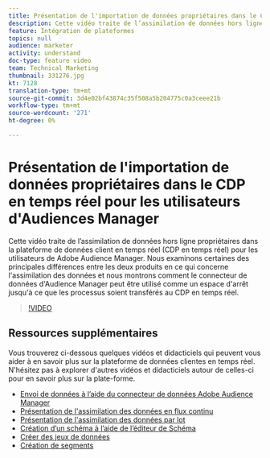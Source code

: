 ```yaml
---
title: Présentation de l'importation de données propriétaires dans le CDP en temps réel pour les utilisateurs d'Audiences Manager
description: Cette vidéo traite de l’assimilation de données hors ligne propriétaires dans la plateforme de données client en temps réel (CDP en temps réel) pour les utilisateurs de Adobe Audience Manager. Nous examinons certaines des principales différences entre les deux produits en ce qui concerne l'assimilation des données et nous montrons comment le connecteur de données d'Audience Manager peut être utilisé comme un espace d'arrêt jusqu'à ce que les processus soient transférés au CDP en temps réel.
feature: Intégration de plateformes
topics: null
audience: marketer
activity: understand
doc-type: feature video
team: Technical Marketing
thumbnail: 331276.jpg
kt: 7128
translation-type: tm+mt
source-git-commit: 3d4e02bf43874c35f508a5b204775c0a3ceee21b
workflow-type: tm+mt
source-wordcount: '271'
ht-degree: 0%

---
```



# Présentation de l&#39;importation de données propriétaires dans le CDP en temps réel pour les utilisateurs d&#39;Audiences Manager

Cette vidéo traite de l’assimilation de données hors ligne propriétaires dans la plateforme de données client en temps réel (CDP en temps réel) pour les utilisateurs de Adobe Audience Manager. Nous examinons certaines des principales différences entre les deux produits en ce qui concerne l&#39;assimilation des données et nous montrons comment le connecteur de données d&#39;Audience Manager peut être utilisé comme un espace d&#39;arrêt jusqu&#39;à ce que les processus soient transférés au CDP en temps réel.


>[!VIDEO](https://video.tv.adobe.com/v/331276/?quality=12&learn=on)

## Ressources supplémentaires

Vous trouverez ci-dessous quelques vidéos et didacticiels qui peuvent vous aider à en savoir plus sur la plateforme de données clientes en temps réel. N&#39;hésitez pas à explorer d&#39;autres vidéos et didacticiels autour de celles-ci pour en savoir plus sur la plate-forme.

* [Envoi de données à l’aide du connecteur de données Adobe Audience Manager](https://experienceleague.adobe.com/docs/platform-learn/tutorials/sources/ingest-data-from-aam.html?lang=en#sources)
* [Présentation de l&#39;assimilation des données en flux continu](https://experienceleague.adobe.com/docs/platform-learn/tutorials/data-ingestion/understanding-streaming-ingestion.html?lang=en#data-ingestion)
* [Présentation de l&#39;assimilation des données par lot](https://experienceleague.adobe.com/docs/platform-learn/tutorials/data-ingestion/batch-ingestion-overview.html?lang=en#data-ingestion)
* [Création d’un schéma à l’aide de l’éditeur de Schéma](https://experienceleague.adobe.com/docs/experience-platform/xdm/tutorials/create-schema-ui.html?lang=en#getting-started)
* [Créer des jeux de données](https://experienceleague.adobe.com/docs/platform-learn/getting-started-for-data-architects-and-data-engineers/create-datasets.html?lang=en#permissions-required)
* [Création de segments](https://experienceleague.adobe.com/docs/platform-learn/tutorials/segments/create-segments.html?lang=en#segments)
